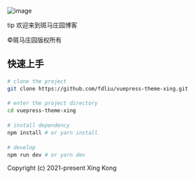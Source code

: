 ![image](docs\.vuepress\public\img\giphy.gif)

tip 欢迎来到斑马庄园博客

©斑马庄园版权所有

## 快速上手

```bash
# clone the project
git clone https://github.com/fdliu/vuepress-theme-xing.git

# enter the project directory
cd vuepress-theme-xing

# install dependency
npm install # or yarn install

# develop
npm run dev # or yarn dev
```
Copyright (c) 2021-present Xing Kong

